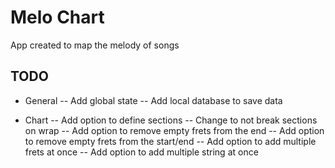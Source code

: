 # Melo Chart

App created to map the melody of songs

## TODO

- General
-- Add global state
-- Add local database to save data

- Chart
-- Add option to define sections
-- Change to not break sections on wrap
-- Add option to remove empty frets from the end
-- Add option to remove empty frets from the start/end
-- Add option to add multiple frets at once
-- Add option to add multiple string at once
